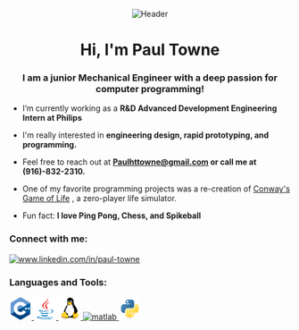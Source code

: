 
<p align="center">
  <img src="https://i.pinimg.com/originals/3d/08/e0/3d08e03cb40252526fee2036a67f07f1.gif" alt="Header">
</p>
<h1 align="center">Hi, I'm Paul Towne</h1>
<h3 align="center">I am a junior Mechanical Engineer with a deep passion for computer programming!</h3>

- I’m currently working as a **R&D Advanced Development Engineering Intern at Philips**

- I'm really interested in **engineering design, rapid prototyping, and programming.**

- Feel free to reach out at **Paulhttowne@gmail.com or call me at (916)-832-2310.**

- One of my favorite programming projects was a re-creation of [Conway's Game of Life](https://github.com/PaulTowne/Conway-s-Game-of-Life) , a zero-player life simulator.

- Fun fact: **I love Ping Pong, Chess, and Spikeball**

<h3 align="left">Connect with me:</h3>
<p align="left">
<a href="https://linkedin.com/in/www.linkedin.com/in/paul-towne" target="blank"><img align="center" src="https://raw.githubusercontent.com/rahuldkjain/github-profile-readme-generator/master/src/images/icons/Social/linked-in-alt.svg" alt="www.linkedin.com/in/paul-towne" height="30" width="40" /></a>
</p>

<h3 align="left">Languages and Tools:</h3>
<p align="left"> <a href="https://www.arduino.cc/" target="_blank" rel="noreferrer" style="background-color: black;> <img src="https://cdn.worldvectorlogo.com/logos/arduino-1.svg" alt="arduino" width="40" height="40"/> </a> <a href="https://www.w3schools.com/cpp/" target="_blank" rel="noreferrer"> <img src="https://raw.githubusercontent.com/devicons/devicon/master/icons/cplusplus/cplusplus-original.svg" alt="cplusplus" width="40" height="40"/> </a> <a href="https://www.java.com" target="_blank" rel="noreferrer"> <img src="https://raw.githubusercontent.com/devicons/devicon/master/icons/java/java-original.svg" alt="java" width="40" height="40"/> </a> <a href="https://www.linux.org/" target="_blank" rel="noreferrer"> <img src="https://raw.githubusercontent.com/devicons/devicon/master/icons/linux/linux-original.svg" alt="linux" width="40" height="40"/> </a> <a href="https://www.mathworks.com/" target="_blank" rel="noreferrer"> <img src="https://upload.wikimedia.org/wikipedia/commons/2/21/Matlab_Logo.png" alt="matlab" width="40" height="40"/> </a> <a href="https://www.python.org" target="_blank" rel="noreferrer"> <img src="https://raw.githubusercontent.com/devicons/devicon/master/icons/python/python-original.svg" alt="python" width="40" height="40"/> </a> </p>
